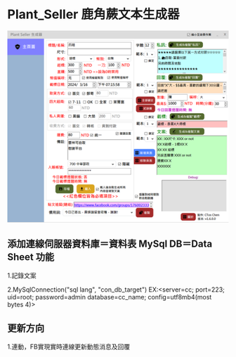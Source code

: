 # Plant_Seller 鹿角蕨文本生成器
![shot_1](https://github.com/s104425108/Plant_Seller/blob/main/pic/2.png)
## 添加連線伺服器資料庫＝資料表 MySql DB＝Data Sheet 功能

1.記錄文案

2.MySqlConnection("sql lang", "con_db_target")
EX:<server=cc; port=223; uid=root; password=admin database=cc_name; config=utf8mb4(most bytes 4)>

## 更新方向
1.連動，FB實現實時連線更新動態消息及回覆
